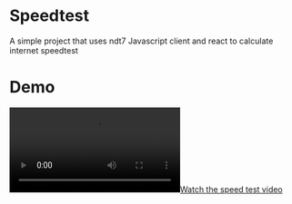 # Speedtest

A simple project that uses ndt7 Javascript client and react to calculate internet speedtest

# Demo

[![Watch the speed test video](https://github.com/Nikhiladiga/react-speedtest/raw/main/speedtest.mov)](https://github.com/Nikhiladiga/react-speedtest/raw/main/speedtest.mov)
